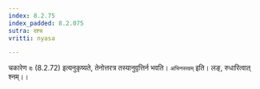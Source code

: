 ```yaml
---
index: 8.2.75
index_padded: 8.2.075
sutra: दश्च
vritti: nyasa

---
```

चकारेण `दः` (8.2.72) इत्यनुकृष्यते, तेनोत्तरत्र तस्यानुवृत्तिर्न भवति। `अभिनस्त्वम्` इति। लङ्, रुधारित्वात् श्नम्।।